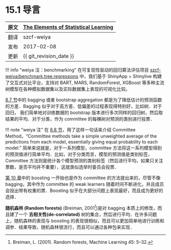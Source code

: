# 15.1 导言

| 原文   | [The Elements of Statistical Learning](https://esl.hohoweiya.xyz/book/The%20Elements%20of%20Statistical%20Learning.pdf) |
| ---- | ---------------------------------------- |
| 翻译   | szcf-weiya                               |
| 发布 | 2017-02-08 |
| 更新 | {{ git_revision_date }} |

!!! info "weiya 注：benchmarking"
    在可复现性驱动的回归算法评估项目 [szcf-weiya/benchmark.tree.regressions](https://hohoweiya.xyz/benchmark.tree.regressions/) 中，我们基于 ShinyApp + Shinylive 构建了交互式对比平台，支持对 BART, MARS, RandomForest, XGBoost 等多种主流树模型在各种模拟数据集以及实际数据集上表现的可视化比较。


[8.7 节](/08-Model-Inference-and-Averaging/8.7-Bagging/index.html)中的 bagging 或者 bootstrap aggregation 都是为了降低估计的预测函数的方差．Bagging 似乎对于高方差、低偏差的过程表现得特别好，比如树．对于回归， 我们简单地对训练数据的 bootstrap 版本进行多次同样的回归树，然后取结果的平均．对于分类，作为 committee 的每棵树对预测的类别进行投票．



!!! note "weiya 注"
    在 [8.8 节](/08-Model-Inference-and-Averaging/8.8-Model-Averaging-and-Stacking/index.html)，用了这样一句话来介绍 Committee Method，“Committee methods take a simple unweighted average of the predictions from each model, essentially giving equal probability to each model.” 简单来说就是，对于一系列模型，committee 方法将这一系列模型得到的预测值进行简单平均．比如，对于分类而言，模型的预测值是类别标签，Committee 方法则是统计各个模型预测的类别标签（然后进行平均，如果只关注票数，是否平均并不重要），这就类似选举时委员会投票．

[第 10 章](/10-Boosting-and-Additive-Trees/10.1-Boosting-Methods/index.html)中的 boosting 一开始也是作为 committee 的方法提出来的，尽管不像 bagging，其中作为 committee 的 weak learners 随着时间不断进化，并且成员会投出带有权重的票．Boosting 似乎在大部分问题上表现最好，而且成为更好的选择．

**随机森林 (Random forests)** (Breiman, 2001[^1])是对 bagging 本质上的修改，而且建了一个 **去相关性(de-correlated)** 树的集合，然后进行平均．在许多问题上，随机森林的表现与 boosting 的表现很相似，而且可以更加简单地进行训练和调参．结果导致，随机森林很流行，而且可以通过各种包来实现．

[^1]: Breiman, L. (2001). Random forests, Machine Learning 45: 5–32.
